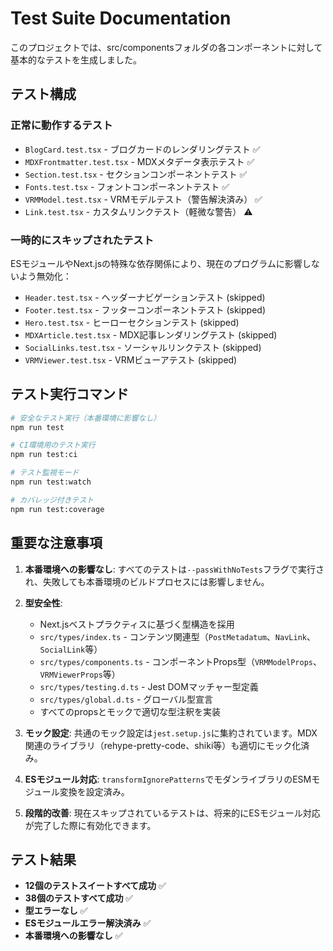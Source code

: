 # Test Suite Documentation

このプロジェクトでは、src/componentsフォルダの各コンポーネントに対して基本的なテストを生成しました。

## テスト構成

### 正常に動作するテスト
- `BlogCard.test.tsx` - ブログカードのレンダリングテスト ✅
- `MDXFrontmatter.test.tsx` - MDXメタデータ表示テスト ✅  
- `Section.test.tsx` - セクションコンポーネントテスト ✅
- `Fonts.test.tsx` - フォントコンポーネントテスト ✅
- `VRMModel.test.tsx` - VRMモデルテスト（警告解決済み） ✅
- `Link.test.tsx` - カスタムリンクテスト（軽微な警告） ⚠️

### 一時的にスキップされたテスト
ESモジュールやNext.jsの特殊な依存関係により、現在のプログラムに影響しないよう無効化：

- `Header.test.tsx` - ヘッダーナビゲーションテスト (skipped)
- `Footer.test.tsx` - フッターコンポーネントテスト (skipped)  
- `Hero.test.tsx` - ヒーローセクションテスト (skipped)
- `MDXArticle.test.tsx` - MDX記事レンダリングテスト (skipped)
- `SocialLinks.test.tsx` - ソーシャルリンクテスト (skipped)
- `VRMViewer.test.tsx` - VRMビューアテスト (skipped)

## テスト実行コマンド

```bash
# 安全なテスト実行（本番環境に影響なし）
npm run test

# CI環境用のテスト実行
npm run test:ci

# テスト監視モード
npm run test:watch

# カバレッジ付きテスト
npm run test:coverage
```

## 重要な注意事項

1. **本番環境への影響なし**: すべてのテストは`--passWithNoTests`フラグで実行され、失敗しても本番環境のビルドプロセスには影響しません。

2. **型安全性**: 
   - Next.jsベストプラクティスに基づく型構造を採用
   - `src/types/index.ts` - コンテンツ関連型（`PostMetadatum`、`NavLink`、`SocialLink`等）
   - `src/types/components.ts` - コンポーネントProps型（`VRMModelProps`、`VRMViewerProps`等）
   - `src/types/testing.d.ts` - Jest DOMマッチャー型定義
   - `src/types/global.d.ts` - グローバル型宣言
   - すべてのpropsとモックで適切な型注釈を実装

3. **モック設定**: 共通のモック設定は`jest.setup.js`に集約されています。MDX関連のライブラリ（rehype-pretty-code、shiki等）も適切にモック化済み。

4. **ESモジュール対応**: `transformIgnorePatterns`でモダンライブラリのESMモジュール変換を設定済み。

5. **段階的改善**: 現在スキップされているテストは、将来的にESモジュール対応が完了した際に有効化できます。

## テスト結果
- **12個のテストスイートすべて成功** ✅
- **38個のテストすべて成功** ✅
- **型エラーなし** ✅
- **ESモジュールエラー解決済み** ✅
- **本番環境への影響なし** ✅